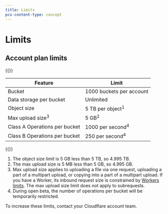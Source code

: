 ```yaml
---
title: Limits
pcx-content-type: concept
---
```


# Limits

## Account plan limits

{{<table-wrap>}}

| Feature                       | Limit                                 |
| ----------------------------- | ------------------------------------- |
| Bucket                        | 1000 buckets per account              |
| Data storage per bucket       | Unlimited                             |
| Object size                   | 5 TB per object<sup>1</sup>           |
| Max upload size<sup>3</sup>   | 5 GB<sup>2</sup>                      |
| Class A Operations per bucket | 1000 per second<sup>4</sup>           |
| Class B Operations per bucket | 250 per second<sup>4</sup>            |

{{</table-wrap>}}

1. The object size limit is 5 GB less than 5 TB, so 4.995 TB.
2. The max upload size is 5 MB less than 5 GB, so 4.995 GB.
3. Max upload size applies to uploading a file via one request, uploading a part of a multipart upload, or
copying into a part of a multipart upload. If you have a Worker, its inbound request size is
constrained by [Workers limits](/workers/platform/limits). The max upload size limit does not apply to subrequests.
4. During open beta, the number of operations per bucket will be temporarily restricted.

To increase these limits, contact your Cloudflare account team.
